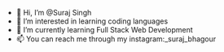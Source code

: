 - 👋 Hi, I’m @Suraj Singh
- 👀 I’m interested in learning coding languages
- 🌱 I’m currently learning Full Stack Web Development
- 📫 You can reach me through my instagram:_suraj_bhagour

<!---
littleboiiii-2004/littleboiiii-2004 is a ✨ special ✨ repository because its `README.md` (this file) appears on your GitHub profile.
You can click the Preview link to take a look at your changes.
--->
